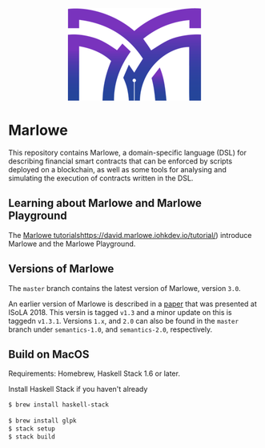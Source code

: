 <p align="center">
  <img width="266" height="185" src="docs/tutorial-v1.3/pix/logo.png">
</p>

# Marlowe

This repository contains Marlowe, a domain-specific language (DSL) for describing financial smart contracts that can be enforced by scripts deployed on a blockchain, as well as some tools for analysing and simulating the execution of contracts written in the DSL.

## Learning about Marlowe and Marlowe Playground

The [Marlowe tutorials](ct)https://david.marlowe.iohkdev.io/tutorial/) introduce Marlowe and the Marlowe Playground.

## Versions of Marlowe

The `master` branch contains the latest version of Marlowe, version `3.0`.

An earlier version of Marlowe is described in a [paper](https://iohk.io/research/papers/#2WHKDRA8) that was presented at ISoLA 2018. This versin is tagged `v1.3` and a minor update on this is taggedn `v1.3.1`.
Versions `1.x`, and `2.0` can also be found in the `master` branch under `semantics-1.0`, and `semantics-2.0`, respectively.

## Build on MacOS


Requirements: Homebrew, Haskell Stack 1.6 or later.

Install Haskell Stack if you haven't already

    $ brew install haskell-stack

    $ brew install glpk
    $ stack setup
    $ stack build
